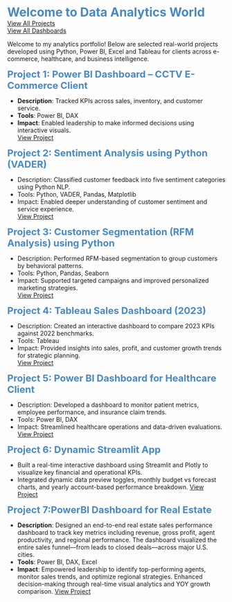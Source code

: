 <span style="color:#4a89c2; font-size: 28px;"><b> Welcome to Data Analytics World</b></span>  
<a href="https://shaguftapathan.github.io/Data_Analytics_All_Projects/">View All Projects</a>  
<a href ="https://shaguftapathan.github.io/Dashboards/">View All Dashboards</a>

Welcome to my analytics portfolio! Below are selected real-world projects developed using Python, Power BI, Excel and Tableau for clients across e-commerce, healthcare, and business intelligence.

<span style="color:#4a89c2; font-size: 22px;"><b>Project 1: Power BI Dashboard – CCTV E-Commerce Client</b></span>  
* **Description**: Tracked KPIs across sales, inventory, and customer service.  
* **Tools**: Power BI, DAX  
* **Impact**: Enabled leadership to make informed decisions using interactive visuals.  
<a href="https://shaguftapathan.github.io/PowerBI_Dashboard_e-Commerce_Client/">View Project</a>

<span style="color:#4a89c2; font-size: 22px;"><b>Project 2: Sentiment Analysis using Python (VADER)</b></span>  
* Description: Classified customer feedback into five sentiment categories using Python NLP.  
* Tools: Python, VADER, Pandas, Matplotlib  
* Impact: Enabled deeper understanding of customer sentiment and service experience.  
<a href="https://shaguftapathan.github.io/Pyhton-NLP_Sentiment_Analysis/">View Project</a>

<span style="color:#4a89c2; font-size: 22px;"><b>Project 3: Customer Segmentation (RFM Analysis) using Python</b></span>  
* Description: Performed RFM-based segmentation to group customers by behavioral patterns.  
* Tools: Python, Pandas, Seaborn  
* Impact: Supported targeted campaigns and improved personalized marketing strategies.  
<a href="https://shaguftapathan.github.io/Python-RFM_Customer_Segmentation/">View Project</a>

<span style="color:#4a89c2; font-size: 22px;"><b>Project 4: Tableau Sales Dashboard (2023)</b></span>  
* Description: Created an interactive dashboard to compare 2023 KPIs against 2022 benchmarks.  
* Tools: Tableau  
* Impact: Provided insights into sales, profit, and customer growth trends for strategic planning.  
<a href="https://shaguftapathan.github.io/Tableau_Sales_Dashboard_Retail-Supply_Chain/">View Project</a>

<span style="color:#4a89c2; font-size: 22px;"><b>Project 5: Power BI Dashboard for Healthcare Client</b></span>  
* Description: Developed a dashboard to monitor patient metrics, employee performance, and insurance claim trends.  
* Tools: Power BI, DAX  
* Impact: Streamlined healthcare operations and data-driven evaluations.  
<a href="https://shaguftapathan.github.io/PowerBI_Dashboard_Healthcare_Client/">View Project</a>

<span style="color:#4a89c2; font-size: 22px;"><b>Project 6: Dynamic Streamlit App</b></span> 
* Built a real-time interactive dashboard using Streamlit and Plotly to visualize key financial and operational KPIs.
* Integrated dynamic data preview toggles, monthly budget vs forecast charts, and yearly account-based performance breakdown.
<a href="https://shaguftapathan.github.io/Streamlit_Apps/">View Project</a>

<span style="color:#4a89c2; font-size: 22px;"><b>Project 7:PowerBI Dashboard for Real Estate</b></span>  
* **Description**: Designed an end-to-end real estate sales performance dashboard to track key metrics including revenue, gross profit, agent productivity, and regional performance. The dashboard visualized the entire sales funnel—from leads to closed deals—across major U.S. cities.  
* **Tools**: Power BI, DAX, Excel  
* **Impact**: Empowered leadership to identify top-performing agents, monitor sales trends, and optimize regional strategies. Enhanced decision-making through real-time visual analytics and YOY growth comparison.
<a href="https://shaguftapathan.github.io/PowerBI_Dashboard_Real_Estate/">View Project</a>
